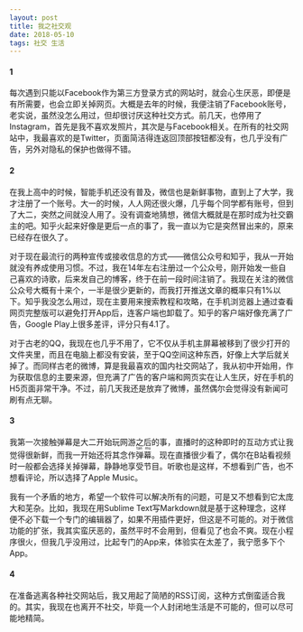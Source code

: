 ```yaml
---
layout: post
title: 我之社交观
date: 2018-05-10 
tags: 社交 生活
---
```

#### 1
每次遇到只能以Facebook作为第三方登录方式的网站时，就会心生厌恶，即便是有所需要，也会立即关掉网页。大概是去年的时候，我便注销了Facebook账号，老实说，虽然没怎么用过，但却很讨厌这种社交方式。前几天，也停用了Instagram，首先是我不喜欢发照片，其次是与Facebook相关。在所有的社交网站中，我最喜欢的是Twitter，页面简洁得连返回顶部按钮都没有，也几乎没有广告，另外对隐私的保护也做得不错。

#### 2
在我上高中的时候，智能手机还没有普及，微信也是新鲜事物，直到上了大学，我才注册了一个账号。大一的时候，人人网还很火爆，几乎每个同学都有账号，但到了大二，突然之间就没人用了。没有调查地猜想，微信大概就是在那时成为社交霸主的吧。知乎火起来好像是更后一点的事了，我一直以为它是突然冒出来的，原来已经存在很久了。

对于现在最流行的两种宣传或接收信息的方式——微信公众号和知乎，我从一开始就没有养成使用习惯。不过，我在14年左右注册过一个公众号，刚开始发一些自己喜欢的诗歌，后来发自己的博客，终于在前一段时间注销了。我现在关注的微信公众号大概有十来个，一半是很少更新的，而我打开推送文章的概率只有1%以下。知乎我没怎么用过，现在主要用来搜索教程和攻略，在手机浏览器上通过查看网页完整版可以避免打开App后，连客户端也卸载了。知乎的客户端好像充满了广告，Google Play上很多差评，评分只有4.1了。

对于古老的QQ，我现在也几乎不用了，它不仅从手机主屏幕被移到了很少打开的文件夹里，而且在电脑上都没有安装，至于QQ空间这种东西，好像上大学后就关掉了。而同样古老的微博，算是我最喜欢的国内社交网站了，我从初中开始用，作为获取信息的主要来源，但充满了广告的客户端和网页实在让人生厌，好在手机的H5页面非常干净。不过，前几天我还是放弃了微博，虽然偶尔会觉得没有新闻可刷有点无聊。

#### 3
我第一次接触弹幕是大二开始玩网游之后的事，直播时的这种即时的互动方式让我觉得很新鲜，而我一开始还将其念作<ruby>弹幕<rt>tan mu</rt></ruby>。现在直播很少看了，偶尔在B站看视频时一般都会选择关掉弹幕，静静地享受节目。听歌也是这样，不想看到广告，也不想看评论，所以选择了Apple Music。

我有一个矛盾的地方，希望一个软件可以解决所有的问题，可是又不想看到它太庞大和芜杂。比如，我现在用Sublime Text写Markdown就是基于这种理念，这样便不必下载一个专门的编辑器了，如果不用插件更好，但这是不可能的。对于微信功能的扩张，我其实蛮厌恶的，虽然平时不会用到，但看见了也会不爽。现在小程序很火，但我几乎没用过，比起专门的App来，体验实在太差了，我宁愿多下个App。

#### 4
在准备逃离各种社交网站后，我又用起了简陋的RSS订阅，这种方式倒蛮适合我的。其实，我现在也离开不社交，毕竟一个人封闭地生活是不可能的，但可以尽可能地精简。